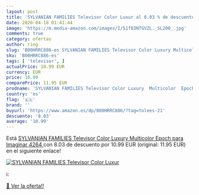 ```yaml
---
layout: post
title: 'SYLVANIAN FAMILIES Televisor Color Luxur al 8.03 % de descuento'
date: 2020-04-18 01:41:44
image: 'https://m.media-amazon.com/images/I/51f83NTGVZL._SL200_.jpg'
comments: true
category: ofertas
author: ring
slug: 'B00HRRC886-es SYLVANIAN FAMILIES Televisor Color Luxury Multicolor Epoch...'
sku: 'B00HRRC886-es'
tags: [ 'televisor', ]
actualPrice: 10.99 EUR
currency: EUR
price: 10.99
comparePrice: 11.95 EUR
prodname: 'SYLVANIAN FAMILIES Televisor Color Luxury  Multicolor  Epoch para Imaginar 4264 '
country: 'es'
flag: '🇪🇸'
brand: ''
buyurl: 'https://www.amazon.es/dp/B00HRRC886/?tag=tolees-21'
descuento: '8.03'
average: '10.99'
---
```


Está [SYLVANIAN FAMILIES Televisor Color Luxury  Multicolor  Epoch para Imaginar 4264 ](https://www.amazon.es/dp/B00HRRC886/?tag=tolees-21) con 8.03 de descuento por 10.99 EUR (original: 11.95 EUR) en el siguiente enlace!

[![SYLVANIAN FAMILIES Televisor Color Luxur](https://m.media-amazon.com/images/I/51f83NTGVZL._SL200_.jpg)](https://www.amazon.es/dp/B00HRRC886/?tag=tolees-21)

ℹ️:


[🛒 Ver la oferta!!](https://www.amazon.es/dp/B00HRRC886/?tag=tolees-21)
